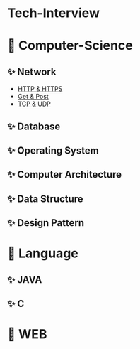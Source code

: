 # Tech-Interview

# :dart: Computer-Science

## ✨ Network
- [HTTP & HTTPS](https://github.com/hanull/Tech-Interview/blob/master/Computer-Science/Network/http%20&%20https.md)
- [Get & Post](https://github.com/hanull/Tech-Interview/blob/master/Computer-Science/Network/Get%26Post.md)
- [TCP & UDP]()

## ✨ Database

## ✨ Operating System

## ✨ Computer Architecture

## ✨ Data Structure

## ✨ Design Pattern


# :dart: Language

## ✨ JAVA

## ✨ C


# :dart: WEB
